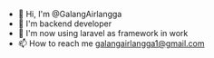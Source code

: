 - 👋 Hi, I'm @GalangAirlangga
- 👀 I'm backend developer
- 🌱 I'm now using laravel as framework in work
- 📫 How to reach me galangairlangga1@gmail.com

<!---
GalangAirlangga/GalangAirlangga is a ✨ special ✨ repository because its `README.md` (this file) appears on your GitHub profile.
You can click the Preview link to take a look at your changes.
--->
